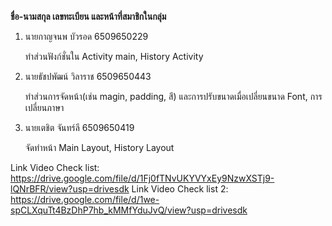 **ชื่อ-นามสกุล เลขทะเบียน และหน้าที่สมาชิกในกลุ่ม**
1. นายกาญจนพ บัวรอด 6509650229

   ทำส่วนฟังก์ชั่นใน Activity main, History Activity
2. นายธัชปพัฒน์ วิลาราช 6509650443

   ทำส่วนการจัดหน้า(เช่น magin, padding, สี) และการปรับขนาดเมื่อเปลี่ยนขนาด Font, การเปลี่ยนภาษา
3. นายเตชิต จันทร์ลี 6509650419

   จัดทำหน้า Main Layout, History Layout

Link Video Check list: https://drive.google.com/file/d/1Fj0fTNvUKYVYxEy9NzwXSTj9-lQNrBFR/view?usp=drivesdk
Link Video Check list 2: https://drive.google.com/file/d/1we-spCLXquTt4BzDhP7hb_kMMfYduJvQ/view?usp=drivesdk
